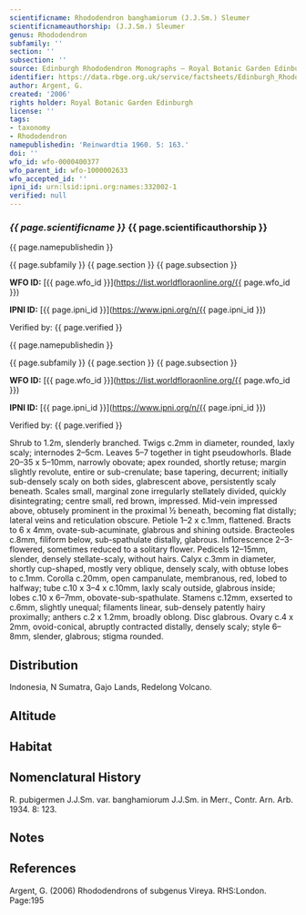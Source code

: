 ```yaml
---
scientificname: Rhododendron banghamiorum (J.J.Sm.) Sleumer
scientificnameauthorship: (J.J.Sm.) Sleumer
genus: Rhododendron
subfamily: ''
section: ''
subsection: ''
source: Edinburgh Rhododendron Monographs – Royal Botanic Garden Edinburgh
identifier: https://data.rbge.org.uk/service/factsheets/Edinburgh_Rhododendron_Monographs.xhtml
author: Argent, G.
created: '2006'
rights holder: Royal Botanic Garden Edinburgh
license: ''
tags:
- taxonomy
- Rhododendron
namepublishedin: 'Reinwardtia 1960. 5: 163.'
doi: ''
wfo_id: wfo-0000400377
wfo_parent_id: wfo-1000002633
wfo_accepted_id: ''
ipni_id: urn:lsid:ipni.org:names:332002-1
verified: null
---
```

### _{{ page.scientificname }}_ {{ page.scientificauthorship }}
 {{ page.namepublishedin }}

{{ page.subfamily }} {{ page.section }} {{ page.subsection }}

**WFO ID:** [{{ page.wfo_id }}](https://list.worldfloraonline.org/{{ page.wfo_id }})

**IPNI ID:** [{{ page.ipni_id }}](https://www.ipni.org/n/{{ page.ipni_id }})

Verified by: {{ page.verified }}

 {{ page.namepublishedin }}

{{ page.subfamily }} {{ page.section }} {{ page.subsection }}

**WFO ID:** [{{ page.wfo_id }}](https://list.worldfloraonline.org/{{ page.wfo_id }})

**IPNI ID:** [{{ page.ipni_id }}](https://www.ipni.org/n/{{ page.ipni_id }})

Verified by: {{ page.verified }}



Shrub to 1.2m, slenderly branched. Twigs c.2mm in diameter, rounded, laxly scaly; internodes 2–5cm. Leaves 5–7 together in tight pseudowhorls. Blade 20–35 x 5–10mm, narrowly obovate; apex rounded, shortly retuse; margin slightly revolute, entire or sub-crenulate; base tapering, decurrent; initially sub-densely scaly on both sides, glabrescent above, persistently scaly beneath. Scales small, marginal zone irregularly stellately divided, quickly disintegrating; centre small, red brown, impressed. Mid-vein impressed above, obtusely prominent in the proximal ½ beneath, becoming flat distally; lateral veins and reticulation obscure. Petiole 1–2 x c.1mm, flattened. Bracts to 6 x 4mm, ovate-sub-acuminate, glabrous and shining outside. Bracteoles c.8mm, filiform below, sub-spathulate distally, glabrous. Inflorescence 2–3-flowered, sometimes reduced to a solitary flower. Pedicels 12–15mm, slender, densely stellate-scaly, without hairs. Calyx c.3mm in diameter, shortly cup-shaped, mostly very oblique, densely scaly, with obtuse lobes to c.1mm. Corolla c.20mm, open campanulate, membranous, red, lobed to halfway; tube c.10 x 3–4 x c.10mm, laxly scaly outside, glabrous inside; lobes c.10 x 6–7mm, obovate-sub-spathulate. Stamens c.12mm, exserted to c.6mm, slightly unequal; filaments linear, sub-densely patently hairy proximally; anthers c.2 x 1.2mm, broadly oblong. Disc glabrous. Ovary c.4 x 2mm, ovoid-conical, abruptly contracted distally, densely scaly; style 6–8mm, slender, glabrous; stigma rounded.

## Distribution
Indonesia, N Sumatra, Gajo Lands, Redelong Volcano.

## Altitude


## Habitat


## Nomenclatural History
R. pubigermen J.J.Sm. var. banghamiorum J.J.Sm. in Merr., Contr. Arn. Arb. 1934. 8: 123.
                       
## Notes


## References

Argent, G. (2006) Rhododendrons of subgenus Vireya. RHS:London. Page:195
